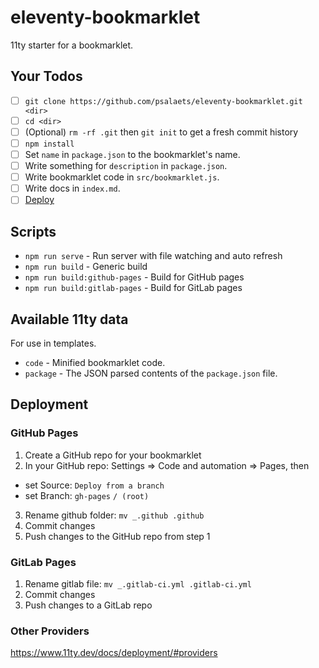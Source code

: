 # eleventy-bookmarklet

11ty starter for a bookmarklet.

## Your Todos

- [ ] `git clone https://github.com/psalaets/eleventy-bookmarklet.git <dir>`
- [ ] `cd <dir>`
- [ ] (Optional) `rm -rf .git` then `git init` to get a fresh commit history
- [ ] `npm install`
- [ ] Set `name` in `package.json` to the bookmarklet's name.
- [ ] Write something for `description` in `package.json`.
- [ ] Write bookmarklet code in `src/bookmarklet.js`.
- [ ] Write docs in `index.md`.
- [ ] [Deploy](https://github.com/psalaets/eleventy-bookmarklet#deployment)

## Scripts

- `npm run serve` - Run server with file watching and auto refresh
- `npm run build` - Generic build
- `npm run build:github-pages` - Build for GitHub pages
- `npm run build:gitlab-pages` - Build for GitLab pages

## Available 11ty data

For use in templates.

- `code` - Minified bookmarklet code.
- `package` - The JSON parsed contents of the `package.json` file.

## Deployment

### GitHub Pages

1. Create a GitHub repo for your bookmarklet
2. In your GitHub repo: Settings => Code and automation => Pages, then
  - set Source: `Deploy from a branch`
  - set Branch: `gh-pages` `/ (root)`
3. Rename github folder: `mv _.github .github`
4. Commit changes
5. Push changes to the GitHub repo from step 1

### GitLab Pages

1. Rename gitlab file: `mv _.gitlab-ci.yml .gitlab-ci.yml`
2. Commit changes
3. Push changes to a GitLab repo

### Other Providers

https://www.11ty.dev/docs/deployment/#providers
